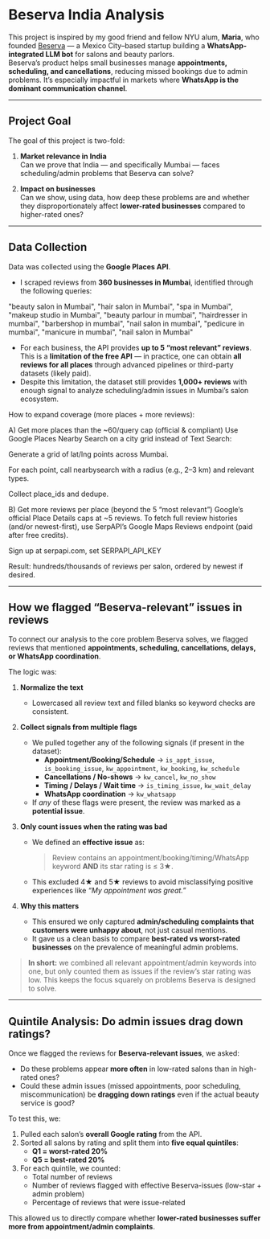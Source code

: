 # Beserva India Analysis

This project is inspired by my good friend and fellow NYU alum, **Maria**, who founded [Beserva](https://www.beserva.com/) — a Mexico City–based startup building a **WhatsApp-integrated LLM bot** for salons and beauty parlors.  
Beserva’s product helps small businesses manage **appointments, scheduling, and cancellations**, reducing missed bookings due to admin problems. It’s especially impactful in markets where **WhatsApp is the dominant communication channel**.

---

## Project Goal

The goal of this project is two-fold:

1. **Market relevance in India**  
   Can we prove that India — and specifically Mumbai — faces scheduling/admin problems that Beserva can solve?  

2. **Impact on businesses**  
   Can we show, using data, how deep these problems are and whether they disproportionately affect **lower-rated businesses** compared to higher-rated ones?

---

## Data Collection

Data was collected using the **Google Places API**.  
- I scraped reviews from **360 businesses in Mumbai**, identified through the following queries:

"beauty salon in Mumbai",
"hair salon in Mumbai",
"spa in Mumbai",
"makeup studio in Mumbai",
"beauty parlour in mumbai",
"hairdresser in mumbai",
"barbershop in mumbai",
"nail salon in mumbai",
"pedicure in mumbai",
"manicure in mumbai",
"nail salon in Mumbai"


- For each business, the API provides **up to 5 “most relevant” reviews**.  
  This is a **limitation of the free API** — in practice, one can obtain **all reviews for all places** through advanced pipelines or third-party datasets (likely paid).  
- Despite this limitation, the dataset still provides **1,000+ reviews** with enough signal to analyze scheduling/admin issues in Mumbai’s salon ecosystem.

How to expand coverage (more places + more reviews):

A) Get more places than the ~60/query cap (official & compliant)
Use Google Places Nearby Search on a city grid instead of Text Search:

Generate a grid of lat/lng points across Mumbai.

For each point, call nearbysearch with a radius (e.g., 2–3 km) and relevant types.

Collect place_ids and dedupe.

B) Get more reviews per place (beyond the 5 “most relevant”)
Google’s official Place Details caps at ~5 reviews. To fetch full review histories (and/or newest-first), use SerpAPI’s Google Maps Reviews endpoint (paid after free credits).

Sign up at serpapi.com, set SERPAPI_API_KEY

Result: hundreds/thousands of reviews per salon, ordered by newest if desired.

---

## How we flagged “Beserva-relevant” issues in reviews

To connect our analysis to the core problem Beserva solves, we flagged reviews that mentioned **appointments, scheduling, cancellations, delays, or WhatsApp coordination**.

The logic was:

1. **Normalize the text**  
   - Lowercased all review text and filled blanks so keyword checks are consistent.

2. **Collect signals from multiple flags**  
   - We pulled together any of the following signals (if present in the dataset):  
     - **Appointment/Booking/Schedule** → `is_appt_issue`, `is_booking_issue`, `kw_appointment`, `kw_booking`, `kw_schedule`  
     - **Cancellations / No-shows** → `kw_cancel`, `kw_no_show`  
     - **Timing / Delays / Wait time** → `is_timing_issue`, `kw_wait_delay`  
     - **WhatsApp coordination** → `kw_whatsapp`  
   - If *any* of these flags were present, the review was marked as a **potential issue**.

3. **Only count issues when the rating was bad**  
   - We defined an **effective issue** as:  
     > Review contains an appointment/booking/timing/WhatsApp keyword **AND** its star rating is ≤ 3★.  
   - This excluded 4★ and 5★ reviews to avoid misclassifying positive experiences like *“My appointment was great.”*

4. **Why this matters**  
   - This ensured we only captured **admin/scheduling complaints that customers were unhappy about**, not just casual mentions.  
   - It gave us a clean basis to compare **best-rated vs worst-rated businesses** on the prevalence of meaningful admin problems.

> **In short:** we combined all relevant appointment/admin keywords into one, but only counted them as issues if the review’s star rating was low. This keeps the focus squarely on problems Beserva is designed to solve.


---

## Quintile Analysis: Do admin issues drag down ratings?

Once we flagged the reviews for **Beserva-relevant issues**, we asked:

- Do these problems appear **more often** in low-rated salons than in high-rated ones?  
- Could these admin issues (missed appointments, poor scheduling, miscommunication) be **dragging down ratings** even if the actual beauty service is good?

To test this, we:

1. Pulled each salon’s **overall Google rating** from the API.
2. Sorted all salons by rating and split them into **five equal quintiles**:  
   - **Q1 = worst-rated 20%**  
   - **Q5 = best-rated 20%**  
3. For each quintile, we counted:  
   - Total number of reviews  
   - Number of reviews flagged with effective Beserva-issues (low-star + admin problem)  
   - Percentage of reviews that were issue-related

This allowed us to directly compare whether **lower-rated businesses suffer more from appointment/admin complaints**.


